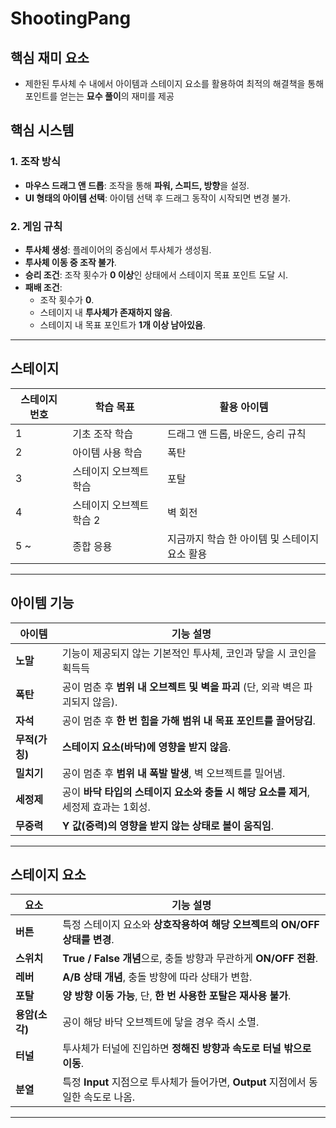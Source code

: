 # ShootingPang

## 핵심 재미 요소
- 제한된 투사체 수 내에서 아이템과 스테이지 요소를 활용하여 최적의 해결책을 통해 포인트를 얻는는 **묘수 풀이**의 재미를 제공

## 핵심 시스템

### 1. 조작 방식
- **마우스 드래그 앤 드롭**: 조작을 통해 **파워, 스피드, 방향**을 설정.
- **UI 형태의 아이템 선택**: 아이템 선택 후 드래그 동작이 시작되면 변경 불가.

### 2. 게임 규칙
- **투사체 생성**: 플레이어의 중심에서 투사체가 생성됨.
- **투사체 이동 중 조작 불가**.
- **승리 조건**: 조작 횟수가 **0 이상**인 상태에서 스테이지 목표 포인트 도달 시.
- **패배 조건**: 
  - 조작 횟수가 **0**.
  - 스테이지 내 **투사체가 존재하지 않음**.
  - 스테이지 내 목표 포인트가 **1개 이상 남아있음**.

---

## 스테이지

| 스테이지 번호 | 학습 목표 | 활용 아이템 | 
|--------------|-----------|-----------|
| 1 | 기초 조작 학습 | 드래그 앤 드롭, 바운드, 승리 규칙 |
| 2 | 아이템 사용 학습 | 폭탄 |
| 3 | 스테이지 오브젝트 학습 | 포탈 |
| 4 | 스테이지 오브젝트 학습 2 | 벽 회전 |
| 5 ~ | 종합 응용 | 지금까지 학습 한 아이템 및 스테이지 요소 활용 |

---

## 아이템 기능

| 아이템 | 기능 설명 |
|--------|----------|
| **노말** | 기능이 제공되지 않는 기본적인 투사체, 코인과 닿을 시 코인을 획득득|
| **폭탄** | 공이 멈춘 후 **범위 내 오브젝트 및 벽을 파괴** (단, 외곽 벽은 파괴되지 않음). |
| **자석** | 공이 멈춘 후 **한 번 힘을 가해 범위 내 목표 포인트를 끌어당김**. |
| **무적(가칭)** | **스테이지 요소(바닥)에 영향을 받지 않음**. |
| **밀치기** | 공이 멈춘 후 **범위 내 폭발 발생**, 벽 오브젝트를 밀어냄. |
| **세정제** | 공이 **바닥 타입의 스테이지 요소와 충돌 시 해당 요소를 제거**, 세정제 효과는 1회성. |
| **무중력** | **Y 값(중력)의 영향을 받지 않는 상태로 볼이 움직임**. |

---

## 스테이지 요소

| 요소 | 기능 설명 |
|------|----------|
| **버튼** | 특정 스테이지 요소와 **상호작용하여 해당 오브젝트의 ON/OFF 상태를 변경**. |
| **스위치** | **True / False 개념**으로, 충돌 방향과 무관하게 **ON/OFF 전환**. |
| **레버** | **A/B 상태 개념**, 충돌 방향에 따라 상태가 변함. |
| **포탈** | **양 방향 이동 가능**, 단, **한 번 사용한 포탈은 재사용 불가**. |
| **용암(소각)** | 공이 해당 바닥 오브젝트에 닿을 경우 즉시 소멸. |
| **터널** | 투사체가 터널에 진입하면 **정해진 방향과 속도로 터널 밖으로 이동**. |
| **분열** | 특정 **Input** 지점으로 투사체가 들어가면, **Output** 지점에서 동일한 속도로 나옴. |

---

